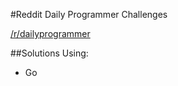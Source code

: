 #Reddit Daily Programmer Challenges

[/r/dailyprogrammer](https://www.reddit.com/r/dailyprogrammer)

##Solutions Using:
* Go
